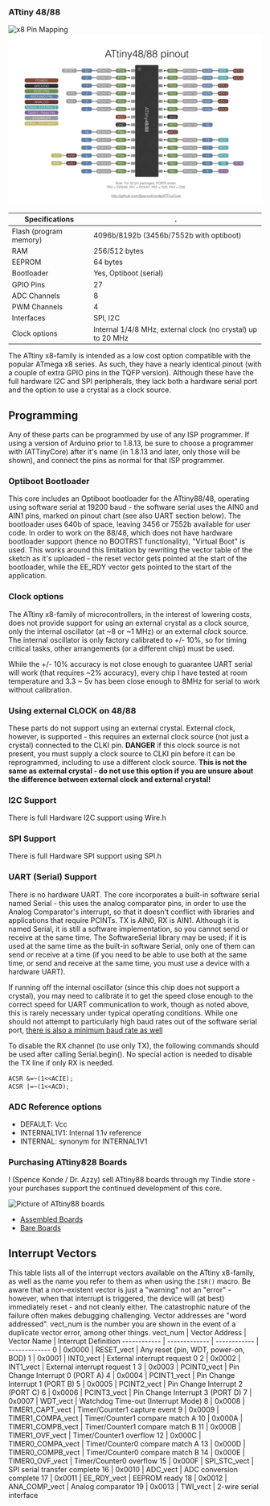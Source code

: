 ### ATtiny 48/88
![x8 Pin Mapping](http://drazzy.com/e/img/PinoutT88.jpg "Arduino Pin Mapping for ATtiny 88/48 in TQFP")
![x8 Pin Mapping](Pinout_x8-PU.jpg "Arduino Pin Mapping for ATtiny 88/48 in DIP")


 Specifications |  .
------------ | -------------
Flash (program memory)   | 4096b/8192b (3456b/7552b with optiboot)
RAM  | 256/512 bytes
EEPROM | 64 bytes
Bootloader |  Yes, Optiboot (serial)
GPIO Pins | 27
ADC Channels | 8
PWM Channels | 4
Interfaces | SPI, I2C
Clock options | Internal 1/4/8 MHz, external clock (no crystal) up to 20 MHz

The ATtiny x8-family is intended as a low cost option compatible with the popular ATmega x8 series. As such, they have a nearly identical pinout (with a couple of extra GPIO pins in the TQFP version). Although these have the full hardware I2C and SPI peripherals, they lack both a hardware serial port and the option to use a crystal as a clock source.

## Programming
Any of these parts can be programmed by use of any ISP programmer. If using a version of Arduino prior to 1.8.13, be sure to choose a programmer with (ATTinyCore) after it's name (in 1.8.13 and later, only those will be shown), and connect the pins as normal for that ISP programmer.

### Optiboot Bootloader
This core includes an Optiboot bootloader for the ATtiny88/48, operating using software serial at 19200 baud - the software serial uses the AIN0 and AIN1 pins, marked on pinout chart (see also UART section below). The bootloader uses 640b of space, leaving 3456 or 7552b available for user code. In order to work on the 88/48, which does not have hardware bootloader support (hence no BOOTRST functionality), "Virtual Boot" is used. This works around this limitation by rewriting the vector table of the sketch as it's uploaded - the reset vector gets pointed at the start of the bootloader, while the EE_RDY vector gets pointed to the start of the application.

### Clock options
The ATtiny x8-family of microcontrollers, in the interest of lowering costs, does not provide support for using an external crystal as a clock source, only the internal oscillator (at ~8 or ~1 MHz) or an external *clock* source. The internal oscillator is only factory calibrated to +/- 10%, so for timing critical tasks, other arrangements (or a different chip) must be used.

While the +/- 10% accuracy is not close enough to guarantee UART serial will work (that requires ~2% accuracy), every chip I have tested at room temperature and 3.3 ~ 5v has been close enough to 8MHz for serial to work without calibration.

### Using external CLOCK on 48/88
These parts do not support using an external crystal. External clock, however, is supported - this requires an external clock source (not just a crystal) connected to the CLKI pin. **DANGER** if this clock source is not present, you must supply a clock source to CLKI pin before it can be reprogrammed, including to use a different clock source. **This is not the same as external crystal - do not use this option if you are unsure about the difference between external clock and external crystal!**

### I2C Support
There is full Hardware I2C support using Wire.h

### SPI Support
There is full Hardware SPI support using SPI.h

### UART (Serial) Support
There is no hardware UART. The core incorporates a built-in software serial named Serial - this uses the analog comparator pins, in order to use the Analog Comparator's interrupt, so that it doesn't conflict with libraries and applications that require PCINTs.  TX is AIN0, RX is AIN1. Although it is named Serial, it is still a software implementation, so you cannot send or receive at the same time. The SoftwareSerial library may be used; if it is used at the same time as the built-in software Serial, only one of them can send *or* receive at a time (if you need to be able to use both at the same time, or send and receive at the same time, you must use a device with a hardware UART).

If running off the internal oscillator (since this chip does not support a crystal), you may need to calibrate it to get the speed close enough to the correct speed for UART communication to work, though as noted above, this is rarely necessary under typical operating conditions. While one should not attempt to particularly high baud rates out of the software serial port, [there is also a minimum baud rate as well](TinySoftSerialBaud.md)

To disable the RX channel (to use only TX), the following commands should be used after calling Serial.begin(). No special action is needed to disable the TX line if only RX is needed.
```
ACSR &=~(1<<ACIE);
ACSR |=~(1<<ACD);
```

### ADC Reference options
* DEFAULT: Vcc
* INTERNAL1V1: Internal 1.1v reference
* INTERNAL: synonym for INTERNAL1V1

### Purchasing ATtiny828 Boards
I (Spence Konde / Dr. Azzy) sell ATtiny88 boards through my Tindie store - your purchases support the continued development of this core.

![Picture of ATtiny88 boards](https://d3s5r33r268y59.cloudfront.net/77443/products/thumbs/2016-05-18T04:57:39.963Z-AZB-8_V2_Asy.png.855x570_q85_pad_rcrop.png)
* [Assembled Boards](https://www.tindie.com/products/DrAzzy/attiny88-or-828-breakout-board-assembled/)
* [Bare Boards](https://www.tindie.com/products/DrAzzy/atmega-x8attiny-x8828atmega-x8pb-breakout/)

## Interrupt Vectors
This table lists all of the interrupt vectors available on the ATtiny x8-family, as well as the name you refer to them as when using the `ISR()` macro. Be aware that a non-existent vector is just a "warning" not an "error" - however, when that interrupt is triggered, the device will (at best) immediately reset - and not cleanly either. The catastrophic nature of the failure often makes debugging challenging. Vector addresses are "word addressed". vect_num is the number you are shown in the event of a duplicate vector error, among other things.
vect_num | Vector Address | Vector Name | Interrupt Definition
------------ | ------------- | ------------ | -------------
0 | 0x0000 | RESET_vect | Any reset (pin, WDT, power-on, BOD)
1 | 0x0001 | INT0_vect | External interrupt request 0
2 | 0x0002 | INT1_vect | External interrupt request 1
3 | 0x0003 | PCINT0_vect | Pin Change Interrupt 0 (PORT A)
4 | 0x0004 | PCINT1_vect | Pin Change Interrupt 1 (PORT B)
5 | 0x0005 | PCINT2_vect | Pin Change Interrupt 2 (PORT C)
6 | 0x0006 | PCINT3_vect | Pin Change Interrupt 3 (PORT D)
7 | 0x0007 | WDT_vect | Watchdog Time-out (Interrupt Mode)
8 | 0x0008 | TIMER1_CAPT_vect | Timer/Counter1 capture event
9 | 0x0009 | TIMER1_COMPA_vect | Timer/Counter1 compare match A
10 | 0x000A | TIMER1_COMPB_vect | Timer/Counter1 compare match B
11 | 0x000B | TIMER1_OVF_vect | Timer/Counter1 overflow
12 | 0x000C | TIMER0_COMPA_vect | Timer/Counter0 compare match A
13 | 0x000D | TIMER0_COMPB_vect | Timer/Counter0 compare match B
14 | 0x000E | TIMER0_OVF_vect | Timer/Counter0 overflow
15 | 0x000F | SPI_STC_vect | SPI serial transfer complete
16 | 0x0010 | ADC_vect | ADC conversion complete
17 | 0x0011 | EE_RDY_vect | EEPROM ready
18 | 0x0012 | ANA_COMP_vect | Analog comparator
19 | 0x0013 | TWI_vect | 2-wire serial interface
